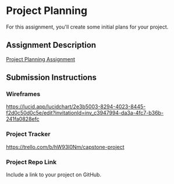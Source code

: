# Project Planning
For this assignment, you'll create some initial plans for your project.

## Assignment Description
[Project Planning Assignment](https://education.launchcode.org/liftoff/modules/assignments/project-planning)

## Submission Instructions

### Wireframes

https://lucid.app/lucidchart/2e3b5003-8294-4023-8445-f2d0c50d0c5e/edit?invitationId=inv_c3947994-da3a-4fc7-b36b-241fa0828efc

### Project Tracker

https://trello.com/b/hW93I0Nm/capstone-project

### Project Repo Link

Include a link to your project on GitHub.
